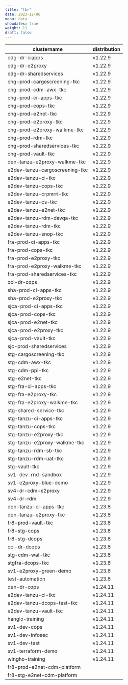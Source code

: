 ```yaml
---
title: "tkr"
date: 2023-12-06
menu: data
showdates: true
weight: 11
draft: false
---
```

<!--more-->
| clustername                    | distribution |
| ------------------------------ | ------------ |
| cdg-dr-ciapps                  | v1.22.9      |
| cdg-dr-e2proxy                 | v1.22.9      |
| cdg-dr-sharedservices          | v1.22.9      |
| chg-prod-cargoscreening-tkc    | v1.22.9      |
| chg-prod-cdm-awx-tkc           | v1.22.9      |
| chg-prod-ci-apps-tkc           | v1.22.9      |
| chg-prod-cops-tkc              | v1.22.9      |
| chg-prod-e2net-tkc             | v1.22.9      |
| chg-prod-e2proxy-tkc           | v1.22.9      |
| chg-prod-e2proxy-walkme-tkc    | v1.22.9      |
| chg-prod-rdm-tkc               | v1.22.9      |
| chg-prod-sharedservices-tkc    | v1.22.9      |
| chg-prod-vault-tkc             | v1.22.9      |
| den-tanzu-e2proxy-walkme-tkc   | v1.22.9      |
| e2dev-tanzu-cargoscreening-tkc | v1.22.9      |
| e2dev-tanzu-ci-tkc             | v1.22.9      |
| e2dev-tanzu-cops-tkc           | v1.22.9      |
| e2dev-tanzu-crpmrri-tkc        | v1.22.9      |
| e2dev-tanzu-cs-tkc             | v1.22.9      |
| e2dev-tanzu-e2net-tkc          | v1.22.9      |
| e2dev-tanzu-rdm-devqa-tkc      | v1.22.9      |
| e2dev-tanzu-rdm-tkc            | v1.22.9      |
| e2dev-tanzu-snop-tkc           | v1.22.9      |
| fra-prod-ci-apps-tkc           | v1.22.9      |
| fra-prod-cops-tkc              | v1.22.9      |
| fra-prod-e2proxy-tkc           | v1.22.9      |
| fra-prod-e2proxy-walkme-tkc    | v1.22.9      |
| fra-prod-sharedservices-tkc    | v1.22.9      |
| oci-dr-cops                    | v1.22.9      |
| sha-prod-ci-apps-tkc           | v1.22.9      |
| sha-prod-e2proxy-tkc           | v1.22.9      |
| sjca-prod-ci-apps-tkc          | v1.22.9      |
| sjca-prod-cops-tkc             | v1.22.9      |
| sjca-prod-e2net-tkc            | v1.22.9      |
| sjca-prod-e2proxy-tkc          | v1.22.9      |
| sjca-prod-vault-tkc            | v1.22.9      |
| sjc-prod-sharedservices        | v1.22.9      |
| stg-cargoscreening-tkc         | v1.22.9      |
| stg-cdm-awx-tkc                | v1.22.9      |
| stg-cdm-ppi-tkc                | v1.22.9      |
| stg-e2net-tkc                  | v1.22.9      |
| stg-fra-ci-apps-tkc            | v1.22.9      |
| stg-fra-e2proxy-tkc            | v1.22.9      |
| stg-fra-e2proxy-walkme-tkc     | v1.22.9      |
| stg-shared-service-tkc         | v1.22.9      |
| stg-tanzu-ci-apps-tkc          | v1.22.9      |
| stg-tanzu-cops-tkc             | v1.22.9      |
| stg-tanzu-e2proxy-tkc          | v1.22.9      |
| stg-tanzu-e2proxy-walkme-tkc   | v1.22.9      |
| stg-tanzu-rdm-sb-tkc           | v1.22.9      |
| stg-tanzu-rdm-uat-tkc          | v1.22.9      |
| stg-vault-tkc                  | v1.22.9      |
| sv1-dev-rnd-sandbox            | v1.22.9      |
| sv1-e2proxy-blue-demo          | v1.22.9      |
| sv4-dr-cdm-e2proxy             | v1.22.9      |
| sv4-dr-rdm                     | v1.22.9      |
| den-tanzu-ci-apps-tkc          | v1.23.8      |
| den-tanzu-e2proxy-tkc          | v1.23.8      |
| fr8-prod-vault-tkc             | v1.23.8      |
| fr8-stg-cops                   | v1.23.8      |
| fr8-stg-dcops                  | v1.23.8      |
| oci-dr-dcops                   | v1.23.8      |
| stg-cdm-waf-tkc                | v1.23.8      |
| stgfra-dcops-tkc               | v1.23.8      |
| sv1-e2proxy-green-demo         | v1.23.8      |
| test-automation                | v1.23.8      |
| den-dr-cops                    | v1.24.11     |
| e2dev-tanzu-cl-tkc             | v1.24.11     |
| e2dev-tanzu-dcops-test-tkc     | v1.24.11     |
| e2dev-tanzu-vault-tkc          | v1.24.11     |
| hanglo-training                | v1.24.11     |
| sv1-dev-cops                   | v1.24.11     |
| sv1-dev-infosec                | v1.24.11     |
| sv1-dev-test                   | v1.24.11     |
| sv1-terraform-demo             | v1.24.11     |
| wingho-training                | v1.24.11     |
| fr8-prod-e2net-cdm-platform    |              |
| fr8-stg-e2net-cdm-platform     |              |

